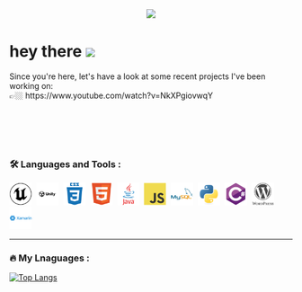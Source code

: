 <!-- <img src="https://komarev.com/ghpvc/?username=your-github-username&style=flat-square&color=blue" alt=""/> -->

<div id="header" align="center">
  <img src="https://media.giphy.com/media/M9gbBd9nbDrOTu1Mqx/giphy.gif" width="100"/>
</div>

<h1>
  hey there
  <img src="https://media.giphy.com/media/hvRJCLFzcasrR4ia7z/giphy.gif" width="30px"/>
</h1>
Since you're here, let's have a look at some recent projects I've been working on: <br>
👉🏼 https://www.youtube.com/watch?v=NkXPgiovwqY

<br><br>
---

### :hammer_and_wrench: Languages and Tools :

  <img src="https://github.com/devicons/devicon/blob/master/icons/unrealengine/unrealengine-original.svg" title="UnrealEngine" alt="UnrealEngine" width="40" height="40"/>&nbsp;
  <img src="https://github.com/devicons/devicon/blob/master/icons/unity/unity-original-wordmark.svg" title="Unity" alt="Unity" width="40" height="40"/>&nbsp;
  <img src="https://github.com/devicons/devicon/blob/master/icons/css3/css3-plain-wordmark.svg"  title="CSS3" alt="CSS" width="40" height="40"/>&nbsp;
  <img src="https://github.com/devicons/devicon/blob/master/icons/html5/html5-original.svg" title="HTML5" alt="HTML" width="40" height="40"/>&nbsp;
  <img src="https://github.com/devicons/devicon/blob/master/icons/java/java-original-wordmark.svg" title="Java" alt="Java" width="40" height="40"/>&nbsp;
  <img src="https://github.com/devicons/devicon/blob/master/icons/javascript/javascript-original.svg" title="JavaScript" alt="JavaScript" width="40" height="40"/>&nbsp;
  <img src="https://github.com/devicons/devicon/blob/master/icons/mysql/mysql-original-wordmark.svg" title="MySQL"  alt="MySQL" width="40" height="40"/>&nbsp;
  <img src="https://github.com/devicons/devicon/blob/master/icons/python/python-original.svg" title="Python" alt="Python" width="40" height="40"/>&nbsp;
  <img src="https://github.com/devicons/devicon/blob/master/icons/csharp/csharp-original.svg" title="C#" alt="C#" width="40" height="40"/>&nbsp;
  <img src="https://github.com/devicons/devicon/blob/master/icons/wordpress/wordpress-plain-wordmark.svg" title="WordPress" alt="WordPress" width="40" height="40"/>&nbsp;
  <img src="https://github.com/devicons/devicon/blob/master/icons/xamarin/xamarin-original-wordmark.svg" title="Xamarin" alt="Xamarin" width="40" height="40"/>&nbsp;



<!-- empty space for the better readability  -->

---

### :fire: My Lnaguages :
[![Top Langs](https://github-readme-stats.vercel.app/api/top-langs/?username=EffTeeAitch&layout=compact&theme=vision-friendly-dark)](https://github.com/anuraghazra/github-readme-stats)

